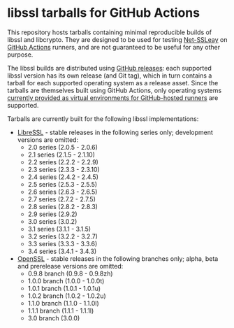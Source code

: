 # libssl tarballs for GitHub Actions

This repository hosts tarballs containing minimal reproducible builds of libssl
and libcrypto. They are designed to be used for testing
[Net-SSLeay](https://github.com/radiator-software/p5-net-ssleay) on
[GitHub Actions](https://github.com/features/actions) runners, and are not
guaranteed to be useful for any other purpose.

The libssl builds are distributed using
[GitHub releases](https://github.com/p5-net-ssleay/ci-libssl/releases): each
supported libssl version has its own release (and Git tag), which in turn
contains a tarball for each supported operating system as a release asset. Since
the tarballs are themselves built using GitHub Actions, only operating systems
[currently provided as virtual environments for GitHub-hosted runners](https://docs.github.com/en/free-pro-team@latest/actions/reference/specifications-for-github-hosted-runners#supported-runners-and-hardware-resources)
are supported.

Tarballs are currently built for the following libssl implementations:

* [LibreSSL](https://www.libressl.org) - stable releases in the following series
  only; development versions are omitted:
  * 2.0 series (2.0.5 - 2.0.6)
  * 2.1 series (2.1.5 - 2.1.10)
  * 2.2 series (2.2.2 - 2.2.9)
  * 2.3 series (2.3.3 - 2.3.10)
  * 2.4 series (2.4.2 - 2.4.5)
  * 2.5 series (2.5.3 - 2.5.5)
  * 2.6 series (2.6.3 - 2.6.5)
  * 2.7 series (2.7.2 - 2.7.5)
  * 2.8 series (2.8.2 - 2.8.3)
  * 2.9 series (2.9.2)
  * 3.0 series (3.0.2)
  * 3.1 series (3.1.1 - 3.1.5)
  * 3.2 series (3.2.2 - 3.2.7)
  * 3.3 series (3.3.3 - 3.3.6)
  * 3.4 series (3.4.1 - 3.4.3)
* [OpenSSL](https://www.openssl.org) - stable releases in the following branches
  only; alpha, beta and prerelease versions are omitted:
  * 0.9.8 branch (0.9.8 - 0.9.8zh)
  * 1.0.0 branch (1.0.0 - 1.0.0t)
  * 1.0.1 branch (1.0.1 - 1.0.1u)
  * 1.0.2 branch (1.0.2 - 1.0.2u)
  * 1.1.0 branch (1.1.0 - 1.1.0l)
  * 1.1.1 branch (1.1.1 - 1.1.1l)
  * 3.0 branch (3.0.0)
